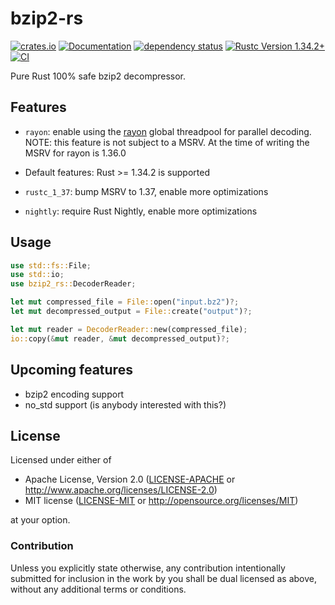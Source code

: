# bzip2-rs

[![crates.io](https://img.shields.io/crates/v/bzip2-rs.svg)](https://crates.io/crates/bzip2-rs)
[![Documentation](https://docs.rs/bzip2-rs/badge.svg)](https://docs.rs/bzip2-rs)
[![dependency status](https://deps.rs/crate/bzip2-rs/0.1.2/status.svg)](https://deps.rs/crate/bzip2-rs/0.1.2)
[![Rustc Version 1.34.2+](https://img.shields.io/badge/rustc-1.34.2+-lightgray.svg)](https://blog.rust-lang.org/2019/04/11/Rust-1.34.0.html)
[![CI](https://github.com/paolobarbolini/bzip2-rs/workflows/CI/badge.svg)](https://github.com/paolobarbolini/bzip2-rs/actions?query=workflow%3ACI)

Pure Rust 100% safe bzip2 decompressor.

## Features

* `rayon`: enable using the [rayon] global threadpool for parallel decoding.
           NOTE: this feature is not subject to a MSRV. At the time of writing the MSRV for rayon is 1.36.0

* Default features: Rust >= 1.34.2 is supported
* `rustc_1_37`: bump MSRV to 1.37, enable more optimizations
* `nightly`: require Rust Nightly, enable more optimizations

## Usage

```rust
use std::fs::File;
use std::io;
use bzip2_rs::DecoderReader;

let mut compressed_file = File::open("input.bz2")?;
let mut decompressed_output = File::create("output")?;

let mut reader = DecoderReader::new(compressed_file);
io::copy(&mut reader, &mut decompressed_output)?;
```

## Upcoming features

* bzip2 encoding support
* no_std support (is anybody interested with this?)

## License

Licensed under either of
 * Apache License, Version 2.0 ([LICENSE-APACHE](LICENSE-APACHE) or http://www.apache.org/licenses/LICENSE-2.0)
 * MIT license ([LICENSE-MIT](LICENSE-MIT) or http://opensource.org/licenses/MIT)

at your option.

### Contribution

Unless you explicitly state otherwise, any contribution intentionally submitted
for inclusion in the work by you shall be dual licensed as above, without any
additional terms or conditions.

[rayon]: https://crates.io/crates/rayon
